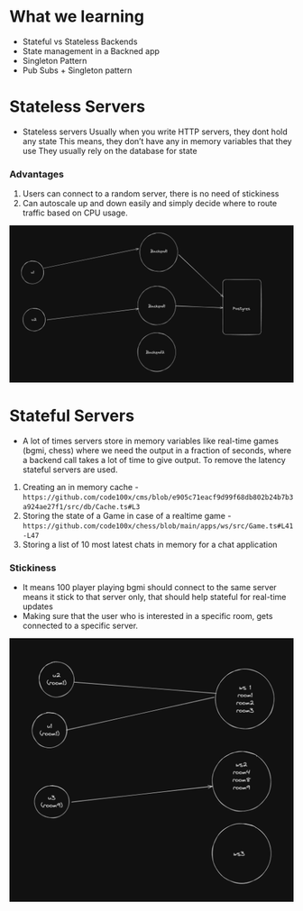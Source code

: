 # What we learning

- Stateful vs Stateless Backends
- State management in a Backned app
- Singleton Pattern
- Pub Subs + Singleton pattern

# Stateless Servers

- Stateless servers
  Usually when you write HTTP servers, they dont hold any state
  This means, they don’t have any in memory variables that they use
  They usually rely on the database for state

### Advantages

1. Users can connect to a random server, there is no need of stickiness
2. Can autoscale up and down easily and simply decide where to route traffic based on CPU usage.

![image](./images/one.webp)

# Stateful Servers

- A lot of times servers store in memory variables like real-time games (bgmi, chess) where we need the output in a fraction of seconds, where a backend call takes a lot of time to give output. To remove the latency stateful servers are used.

1. Creating an in memory cache - `https://github.com/code100x/cms/blob/e905c71eacf9d99f68db802b24b7b3a924ae27f1/src/db/Cache.ts#L3`
2. Storing the state of a Game in case of a realtime game - `https://github.com/code100x/chess/blob/main/apps/ws/src/Game.ts#L41-L47`
3. Storing a list of 10 most latest chats in memory for a chat application

### Stickiness
- It means 100 player playing bgmi should connect to the same server means it stick to that server only, that should help stateful for real-time updates
- Making sure that the user who is interested in a specific room, gets connected to a specific server.

![image](./images/two.webp)